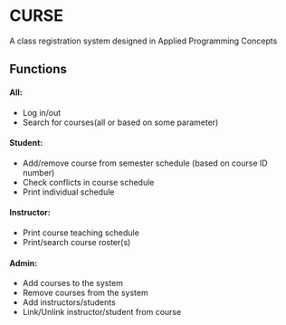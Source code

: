 # CURSE
A class registration system designed in Applied Programming Concepts

## Functions
#### All:
- Log in/out
- Search for courses(all or based on some parameter)

#### Student:
- Add/remove course from semester schedule (based on course ID number)
- Check conflicts in course schedule
- Print individual schedule

#### Instructor:
- Print course teaching schedule
- Print/search course roster(s)

#### Admin:
- Add courses to the system
- Remove courses from the system
- Add instructors/students
- Link/Unlink instructor/student from course
